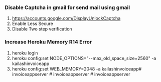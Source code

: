 ### Disable Captcha in gmail for send mail using gmail
1) https://accounts.google.com/DisplayUnlockCaptcha
2) Enable Less Secure
3) Disable Two step verification

### Increase Heroku Memory R14 Error
1) heroku login
2) heroku config:set NODE_OPTIONS="--max_old_space_size=2560" -a kailashinvoiceapp
3) heroku config:set WEB_MEMORY=2048 -a kailashinvoiceapp#   i n v o i c e a p p s e r v e r  
 #   i n v o i c e a p p s e r v e r  
 #   i n v o i c e a p p s e r v e r  
 